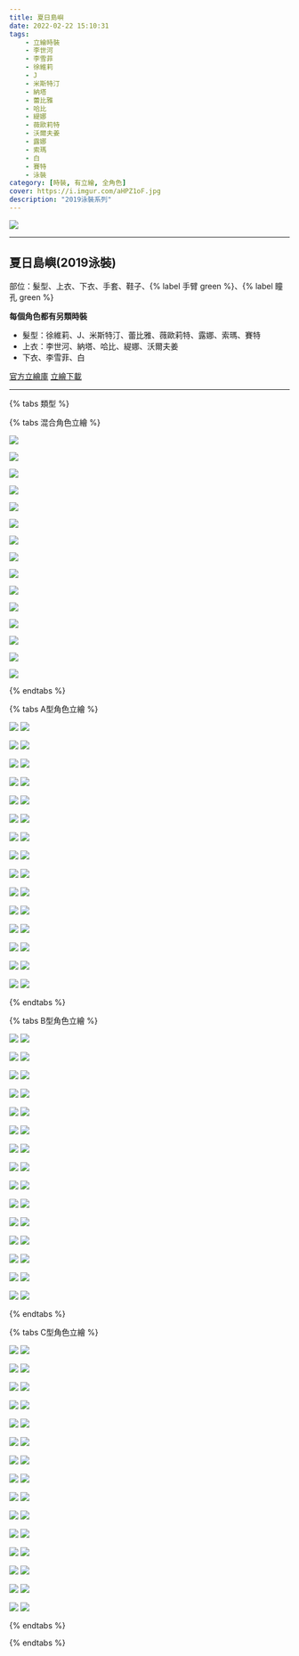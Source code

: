 ```yaml
---
title: 夏日島嶼
date: 2022-02-22 15:10:31
tags:
    - 立繪時裝
    - 李世河
    - 李雪菲
    - 徐維莉
    - J
    - 米斯特汀
    - 納塔
    - 蕾比雅
    - 哈比
    - 緹娜
    - 薇歐莉特
    - 沃爾夫姜
    - 露娜
    - 索瑪
    - 白
    - 賽特
    - 泳裝
category: [時裝, 有立繪, 全角色]
cover: https://i.imgur.com/aHPZ1oF.jpg
description: "2019泳裝系列"
---
```


![](https://i.imgur.com/aHPZ1oF.jpg)

---
## 夏日島嶼(2019泳裝)




部位：髮型、上衣、下衣、手套、鞋子、{% label 手臂 green %}、{% label 瞳孔 green %}

**每個角色都有另類時裝**
+ 髮型：徐維莉、J、米斯特汀、蕾比雅、薇歐莉特、露娜、索瑪、賽特
+ 上衣：李世河、納塔、哈比、緹娜、沃爾夫姜
+ 下衣、李雪菲、白

[官方立繪庫](https://closers.nexon.com/Pds/FanSiteKit)
[立繪下載](https://closers.vod.nexoncdn.co.kr/site/fansitekit/Closers_FansiteKit_summerCostume_50756.zip)


---

{% tabs 類型 %}
<!-- tab 混搭立繪-->
{% tabs 混合角色立繪 %}
<!-- tab 李世河(Seha)-->
![](https://i.imgur.com/Qr6shdh.jpg)
<!-- endtab -->
<!-- tab 李雪菲(Seulbi)-->
![](https://i.imgur.com/HPjSLHT.jpg)
<!-- endtab -->
<!-- tab 徐維莉(Yuri)-->
![](https://i.imgur.com/DNf86II.jpg)
<!-- endtab -->
<!-- tab J-->
![](https://i.imgur.com/OBQFrca.jpg)
<!-- endtab -->
<!-- tab 米斯特汀(Tein)-->
![](https://i.imgur.com/AZs11Zi.jpg)
<!-- endtab -->
<!-- tab 納塔(Nata)-->
![](https://i.imgur.com/B9WYOPO.jpg)
<!-- endtab -->
<!-- tab 蕾比雅(Levia)-->
![](https://i.imgur.com/z78IbtM.jpg)
<!-- endtab -->
<!-- tab 哈比(Harpy)-->
![](https://i.imgur.com/1x7Rapw.jpg)
<!-- endtab -->
<!-- tab 緹娜(Tina)-->
![](https://i.imgur.com/20C8fVq.jpg)
<!-- endtab -->
<!-- tab 薇歐莉特(Violet)-->
![](https://i.imgur.com/dFL7itm.jpg)
<!-- endtab -->
<!-- tab 沃爾夫姜(Wolfgang)-->
![](https://i.imgur.com/0QznnRF.jpg)
<!-- endtab -->
<!-- tab 露娜(Luna)-->
![](https://i.imgur.com/uK9nnwq.jpg)
<!-- endtab -->
<!-- tab 索瑪(Soma)-->
![](https://i.imgur.com/nqCnU8E.jpg)
<!-- endtab -->
<!-- tab 白(Bai)-->
![](https://i.imgur.com/1uoGbRP.jpg)
<!-- endtab -->
<!-- tab 賽特(Seth)-->
![](https://i.imgur.com/YjJeGHx.jpg)
<!-- endtab -->
{% endtabs %}
<!-- endtab -->

<!-- tab A型-->
{% tabs A型角色立繪 %}
<!-- tab 李世河(Seha)-->
![](https://i.imgur.com/s2VoEh4.jpg)
![](https://i.imgur.com/ydI4LYK.png)
<!-- endtab -->
<!-- tab 李雪菲(Seulbi)-->
![](https://i.imgur.com/tYBsCYF.jpg)
![](https://i.imgur.com/2eeuqlM.png)
<!-- endtab -->
<!-- tab 徐維莉(Yuri)-->
![](https://i.imgur.com/wNU7aVD.jpg)
![](https://i.imgur.com/djK6Nlk.png)
<!-- endtab -->
<!-- tab J-->
![](https://i.imgur.com/hbrvMZU.jpg)
![](https://i.imgur.com/kFoKkq9.png)
<!-- endtab -->
<!-- tab 米斯特汀(Tein)-->
![](https://i.imgur.com/Jn4SMqx.jpg)
![](https://i.imgur.com/jHGG7KU.png)
<!-- endtab -->
<!-- tab 納塔(Nata)-->
![](https://i.imgur.com/8wxuU4r.jpg)
![](https://i.imgur.com/BwWah9K.png)
<!-- endtab -->
<!-- tab 蕾比雅(Levia)-->
![](https://i.imgur.com/PATDYc0.jpg)
![](https://i.imgur.com/HeWv3DS.png)
<!-- endtab -->
<!-- tab 哈比(Harpy)-->
![](https://i.imgur.com/PUaeZPW.jpg)
![](https://i.imgur.com/PL9mcFi.png)
<!-- endtab -->
<!-- tab 緹娜(Tina)-->
![](https://i.imgur.com/0RacVuW.jpg)
![](https://i.imgur.com/XVC4faL.png)
<!-- endtab -->
<!-- tab 薇歐莉特(Violet)-->
![](https://i.imgur.com/5qIHFJD.jpg)
![](https://i.imgur.com/5NPC9da.png)
<!-- endtab -->
<!-- tab 沃爾夫姜(Wolfgang)-->
![](https://i.imgur.com/M0og7FN.jpg)
![](https://i.imgur.com/VNc4Apo.png)
<!-- endtab -->
<!-- tab 露娜(Luna)-->
![](https://i.imgur.com/WSl3Vf9.jpg)
![](https://i.imgur.com/rStj33b.png)
<!-- endtab -->
<!-- tab 索瑪(Soma)-->
![](https://i.imgur.com/1KNB2VP.jpg)
![](https://i.imgur.com/T99tnPZ.png)
<!-- endtab -->
<!-- tab 白(Bai)-->
![](https://i.imgur.com/eZKpRGU.jpg)
![](https://i.imgur.com/44N9kKC.png)
<!-- endtab -->
<!-- tab 賽特(Seth)-->
![](https://i.imgur.com/AidybLy.jpg)
![](https://i.imgur.com/a3DU2th.png)
<!-- endtab -->
{% endtabs %}
<!-- endtab -->

<!-- tab B型-->
{% tabs B型角色立繪 %}
<!-- tab 李世河(Seha)-->
![](https://i.imgur.com/AXIzT21.jpg)
![](https://i.imgur.com/kSKpeXd.png)
<!-- endtab -->
<!-- tab 李雪菲(Seulbi)-->
![](https://i.imgur.com/XBvALPK.jpg)
![](https://i.imgur.com/oU4y79n.png)
<!-- endtab -->
<!-- tab 徐維莉(Yuri)-->
![](https://i.imgur.com/22LK5V9.jpg)
![](https://i.imgur.com/uC6c2bb.png)
<!-- endtab -->
<!-- tab J-->
![](https://i.imgur.com/46ZrAu2.jpg)
![](https://i.imgur.com/Sxx929c.png)
<!-- endtab -->
<!-- tab 米斯特汀(Tein)-->
![](https://i.imgur.com/R3WMxsN.jpg)
![](https://i.imgur.com/Kj8ngoJ.png)
<!-- endtab -->
<!-- tab 納塔(Nata)-->
![](https://i.imgur.com/1FqBf8o.jpg)
![](https://i.imgur.com/bc2cdca.png)
<!-- endtab -->
<!-- tab 蕾比雅(Levia)-->
![](https://i.imgur.com/Y2PdLql.jpg)
![](https://i.imgur.com/LwdguhF.png)
<!-- endtab -->
<!-- tab 哈比(Harpy)-->
![](https://i.imgur.com/HR7C7IJ.jpg)
![](https://i.imgur.com/izrVPRW.png)
<!-- endtab -->
<!-- tab 緹娜(Tina)-->
![](https://i.imgur.com/KI7Vkn4.jpg)
![](https://i.imgur.com/vFMF92T.png)
<!-- endtab -->
<!-- tab 薇歐莉特(Violet)-->
![](https://i.imgur.com/Qdm50Zw.jpg)
![](https://i.imgur.com/mFcATmN.png)
<!-- endtab -->
<!-- tab 沃爾夫姜(Wolfgang)-->
![](https://i.imgur.com/esyN7hx.jpg)
![](https://i.imgur.com/cybB66H.png)
<!-- endtab -->
<!-- tab 露娜(Luna)-->
![](https://i.imgur.com/SUWaEU1.jpg)
![](https://i.imgur.com/iI4qHfd.png)
<!-- endtab -->
<!-- tab 索瑪(Soma)-->
![](https://i.imgur.com/uvCncFw.jpg)
![](https://i.imgur.com/4PaxgyW.png)
<!-- endtab -->
<!-- tab 白(Bai)-->
![](https://i.imgur.com/u1ZHdMs.jpg)
![](https://i.imgur.com/l5kX0qM.png)
<!-- endtab -->
<!-- tab 賽特(Seth)-->
![](https://i.imgur.com/WctKjbp.jpg)
![](https://i.imgur.com/A4TtyBm.png)
<!-- endtab -->
{% endtabs %}
<!-- endtab -->

<!-- tab C型-->
{% tabs C型角色立繪 %}
<!-- tab 李世河(Seha)-->
![](https://i.imgur.com/xCZigPu.jpg)
![](https://i.imgur.com/T3kSB60.png)
<!-- endtab -->
<!-- tab 李雪菲(Seulbi)-->
![](https://i.imgur.com/F7KOJoA.jpg)
![](https://i.imgur.com/d4WBRt4.png)
<!-- endtab -->
<!-- tab 徐維莉(Yuri)-->
![](https://i.imgur.com/mxBitxe.jpg)
![](https://i.imgur.com/yQZEq3u.png)
<!-- endtab -->
<!-- tab J-->
![](https://i.imgur.com/NdQAS0k.jpg)
![](https://i.imgur.com/ZGGgV0b.png)
<!-- endtab -->
<!-- tab 米斯特汀(Tein)-->
![](https://i.imgur.com/CoMKGgY.jpg)
![](https://i.imgur.com/LrZyLYY.png)
<!-- endtab -->
<!-- tab 納塔(Nata)-->
![](https://i.imgur.com/LtPJQjg.jpg)
![](https://i.imgur.com/C3ERUCl.png)
<!-- endtab -->
<!-- tab 蕾比雅(Levia)-->
![](https://i.imgur.com/ghbQWlR.jpg)
![](https://i.imgur.com/ryuyGnh.png)
<!-- endtab -->
<!-- tab 哈比(Harpy)-->
![](https://i.imgur.com/Z7VJRX6.jpg)
![](https://i.imgur.com/8gVPsEr.png)
<!-- endtab -->
<!-- tab 緹娜(Tina)-->
![](https://i.imgur.com/zC1Sx2L.jpg)
![](https://i.imgur.com/vE9hhnH.png)
<!-- endtab -->
<!-- tab 薇歐莉特(Violet)-->
![](https://i.imgur.com/VyflZuH.jpg)
![](https://i.imgur.com/6pqTna2.png)
<!-- endtab -->
<!-- tab 沃爾夫姜(Wolfgang)-->
![](https://i.imgur.com/xxmDTX5.jpg)
![](https://i.imgur.com/Ll18o2J.png)
<!-- endtab -->
<!-- tab 露娜(Luna)-->
![](https://i.imgur.com/Kzxdffr.jpg)
![](https://i.imgur.com/3DH5tJK.png)
<!-- endtab -->
<!-- tab 索瑪(Soma)-->
![](https://i.imgur.com/aKEvPI7.jpg)
![](https://i.imgur.com/TxuwPJG.png)
<!-- endtab -->
<!-- tab 白(Bai)-->
![](https://i.imgur.com/auORFvl.jpg)
![](https://i.imgur.com/fZ4nogU.png)
<!-- endtab -->
<!-- tab 賽特(Seth)-->
![](https://i.imgur.com/QrWn4kA.jpg)
![](https://i.imgur.com/oerB5c6.png)
<!-- endtab -->
{% endtabs %}
<!-- endtab -->

{% endtabs %}
